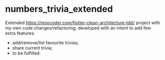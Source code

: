 # numbers_trivia_extended

Extended https://resocoder.com/flutter-clean-architecture-tdd/ project with my own code changes/refactoring, developed with an intent to add few extra features:
- add/remove/list favourite trivias;
- share current trivia;
- to be fulfilled.